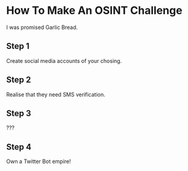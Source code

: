 # How To Make An OSINT Challenge
I was promised Garlic Bread. 

## Step 1
Create social media accounts of your chosing.

## Step 2
Realise that they need SMS verification.

## Step 3
???

## Step 4
Own a Twitter Bot empire! 

